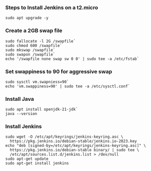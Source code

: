 ### Steps to Install Jenkins on a t2.micro
```sudo apt update
sudo apt upgrade -y
```

### Create a 2GB swap file
```
sudo fallocate -l 2G /swapfile`
sudo chmod 600 /swapfile`
sudo mkswap /swapfile`
sudo swapon /swapfile`
echo '/swapfile none swap sw 0 0' | sudo tee -a /etc/fstab`
```

### Set swappiness to 90 for aggressive swap
```
sudo sysctl vm.swapniess=90`
echo 'vm.swappiness=90' | sudo tee -a /etc/sysctl.conf`
```

### Install Java
```
sudo apt install openjdk-21-jdk`
java --version
```

### Install Jenkins
```
sudo wget -O /etc/apt/keyrings/jenkins-keyring.asc \
  https://pkg.jenkins.io/debian-stable/jenkins.io-2023.key
echo "deb [signed-by=/etc/apt/keyrings/jenkins-keyring.asc]" \
  https://pkg.jenkins.io/debian-stable binary/ | sudo tee \
  /etc/apt/sources.list.d/jenkins.list > /dev/null
sudo apt-get update
sudo apt-get install jenkins
```